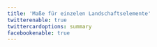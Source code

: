 ```yaml
---
title: 'Maße für einzelen Landschaftselemente'
twitterenable: true
twittercardoptions: summary
facebookenable: true
---
```


